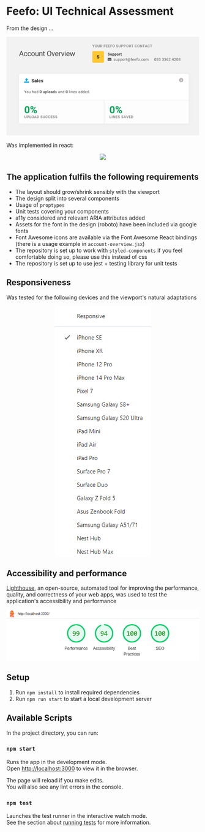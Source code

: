 # Feefo: UI Technical Assessment

From the design ...

<p align="center">
  <img src="./design.png?raw=true" alt="account overview design">
</p>

Was implemented in react: 

<p align="center">
  <img src="https://github.com/julianoferrrone12/ui-assessment-master/assets/62573072/462b7d7e-fdd3-4145-933d-180153878cf9">
</p>

## The application fulfils the following requirements
- The layout should grow/shrink sensibly with the viewport
- The design split into several components
- Usage of `proptypes`
- Unit tests covering your components
- a11y considered and relevant ARIA attributes added
- Assets for the font in the design (roboto) have been included via google fonts
- Font Awesome icons are available via the Font Awesome React bindings (there is a usage example in `account-overview.jsx`)
- The repository is set up to work with `styled-components` if you feel comfortable doing so, please use this instead of css
- The repository is set up to use jest + testing library for unit tests

## Responsiveness

Was tested for the following devices and the viewport's natural adaptations

<p align="center">
  <img src="./testedDevices.png" >
</p>

## Accessibility and performance 

[Lighthouse](https://chromewebstore.google.com/detail/lighthouse/blipmdconlkpinefehnmjammfjpmpbjk?hl=pt-br), an open-source, automated tool for improving the performance, quality, and correctness of your web apps, was used to test the application's accessibility and performance

<p align="center">
  <img src="./report.png" >
</p>

## Setup
1. Run `npm install` to install required dependencies
2. Run `npm run start` to start a local development server

## Available Scripts

In the project directory, you can run:

### `npm start`

Runs the app in the development mode.\
Open [http://localhost:3000](http://localhost:3000) to view it in the browser.

The page will reload if you make edits.\
You will also see any lint errors in the console.

### `npm test`

Launches the test runner in the interactive watch mode.\
See the section about [running tests](https://facebook.github.io/create-react-app/docs/running-tests) for more information.
